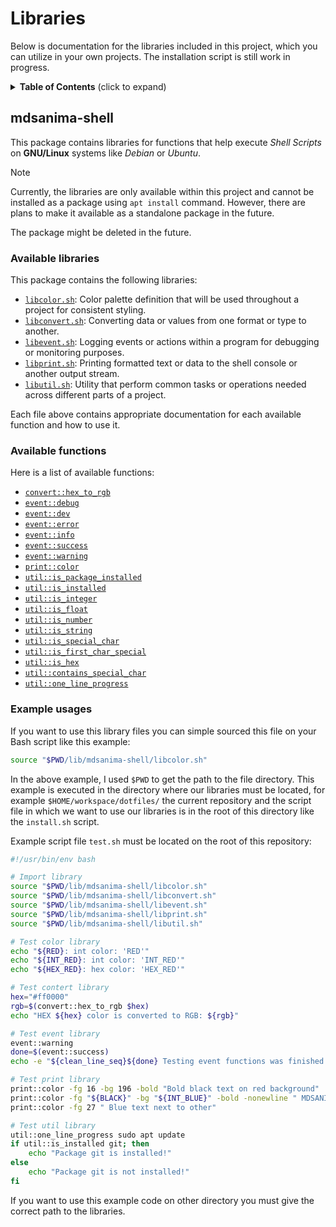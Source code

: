 # Libraries

Below is documentation for the libraries included in this project, which you can
utilize in your own projects. The installation script is still work in progress.

<details>
<summary><strong>Table of Contents</strong> (click to expand)</summary>

- [Libraries](#libraries)
  - [mdsanima-shell](#mdsanima-shell)
    - [Available libraries](#available-libraries)
    - [Available functions](#available-functions)
    - [Example usages](#example-usages)

</details>

## mdsanima-shell

This package contains libraries for functions that help execute _Shell Scripts_
on **GNU/Linux** systems like _Debian_ or _Ubuntu_.

> [!NOTE]
>
> Currently, the libraries are only available within this project and cannot be
> installed as a package using `apt install` command. However, there are plans
> to make it available as a standalone package in the future.

The package might be deleted in the future.

### Available libraries

This package contains the following libraries:

- [`libcolor.sh`](./mdsanima-shell/libcolor.sh): Color palette definition that
  will be used throughout a project for consistent styling.
- [`libconvert.sh`](./mdsanima-shell/libconvert.sh): Converting data or values
  from one format or type to another.
- [`libevent.sh`](./mdsanima-shell/libevent.sh): Logging events or actions
  within a program for debugging or monitoring purposes.
- [`libprint.sh`](./mdsanima-shell/libprint.sh): Printing formatted text or data
  to the shell console or another output stream.
- [`libutil.sh`](./mdsanima-shell/libutil.sh): Utility that perform common tasks
  or operations needed across different parts of a project.

Each file above contains appropriate documentation for each available function
and how to use it.

### Available functions

Here is a list of available functions:

- [`convert::hex_to_rgb`](./mdsanima-shell/libconvert.sh#L17)
- [`event::debug`](./mdsanima-shell/libevent.sh#L6)
- [`event::dev`](./mdsanima-shell/libevent.sh#L10)
- [`event::error`](./mdsanima-shell/libevent.sh#L14)
- [`event::info`](./mdsanima-shell/libevent.sh#L18)
- [`event::success`](./mdsanima-shell/libevent.sh#L22)
- [`event::warning`](./mdsanima-shell/libevent.sh#L26)
- [`print::color`](./mdsanima-shell/libprint.sh#L26)
- [`util::is_package_installed`](./mdsanima-shell/libutil.sh#L8)
- [`util::is_installed`](./mdsanima-shell/libutil.sh#L20)
- [`util::is_integer`](./mdsanima-shell/libutil.sh#L25)
- [`util::is_float`](./mdsanima-shell/libutil.sh#L36)
- [`util::is_number`](./mdsanima-shell/libutil.sh#L47)
- [`util::is_string`](./mdsanima-shell/libutil.sh#L58)
- [`util::is_special_char`](./mdsanima-shell/libutil.sh#L69)
- [`util::is_first_char_special`](./mdsanima-shell/libutil.sh#L81)
- [`util::is_hex`](./mdsanima-shell/libutil.sh#L93)
- [`util::contains_special_char`](./mdsanima-shell/libutil.sh#L104)
- [`util::one_line_progress`](./mdsanima-shell/libutil.sh#L115)

### Example usages

If you want to use this library files you can simple sourced this file on your
Bash script like this example:

```sh
source "$PWD/lib/mdsanima-shell/libcolor.sh"
```

In the above example, I used `$PWD` to get the path to the file directory. This
example is executed in the directory where our libraries must be located, for
example `$HOME/workspace/dotfiles/` the current repository and the script file
in which we want to use our libraries is in the root of this directory like
the `install.sh` script.

Example script file `test.sh` must be located on the root of this repository:

```bash
#!/usr/bin/env bash

# Import library
source "$PWD/lib/mdsanima-shell/libcolor.sh"
source "$PWD/lib/mdsanima-shell/libconvert.sh"
source "$PWD/lib/mdsanima-shell/libevent.sh"
source "$PWD/lib/mdsanima-shell/libprint.sh"
source "$PWD/lib/mdsanima-shell/libutil.sh"

# Test color library
echo "${RED}: int color: 'RED'"
echo "${INT_RED}: int color: 'INT_RED'"
echo "${HEX_RED}: hex color: 'HEX_RED'"

# Test contert library
hex="#ff0000"
rgb=$(convert::hex_to_rgb $hex)
echo "HEX ${hex} color is converted to RGB: ${rgb}"

# Test event library
event::warning
done=$(event::success)
echo -e "${clean_line_seq}${done} Testing event functions was finished!"

# Test print library
print::color -fg 16 -bg 196 -bold "Bold black text on red background"
print::color -fg "${BLACK}" -bg "${INT_BLUE}" -bold -nonewline " MDSANIMA "
print::color -fg 27 " Blue text next to other"

# Test util library
util::one_line_progress sudo apt update
if util::is_installed git; then
    echo "Package git is installed!"
else
    echo "Package git is not installed!"
fi
```

If you want to use this example code on other directory you must give the
correct path to the libraries.
